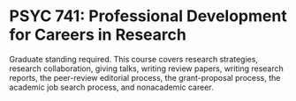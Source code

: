 # PSYC 741: Professional Development for Careers in Research

Graduate standing required. This course covers research strategies, research collaboration, giving talks, writing review papers, writing research reports, the peer-review editorial process, the grant-proposal process, the academic job search process, and nonacademic career.